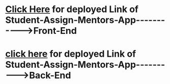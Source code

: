 # [Click Here](https://mentor-student-42.netlify.app/) for deployed Link of Student-Assign-Mentors-App----------->Front-End
# [click here](https://mentor-student-mern-6.herokuapp.com/) for deployed Link of Student-Assign-Mentors-App---------->Back-End
